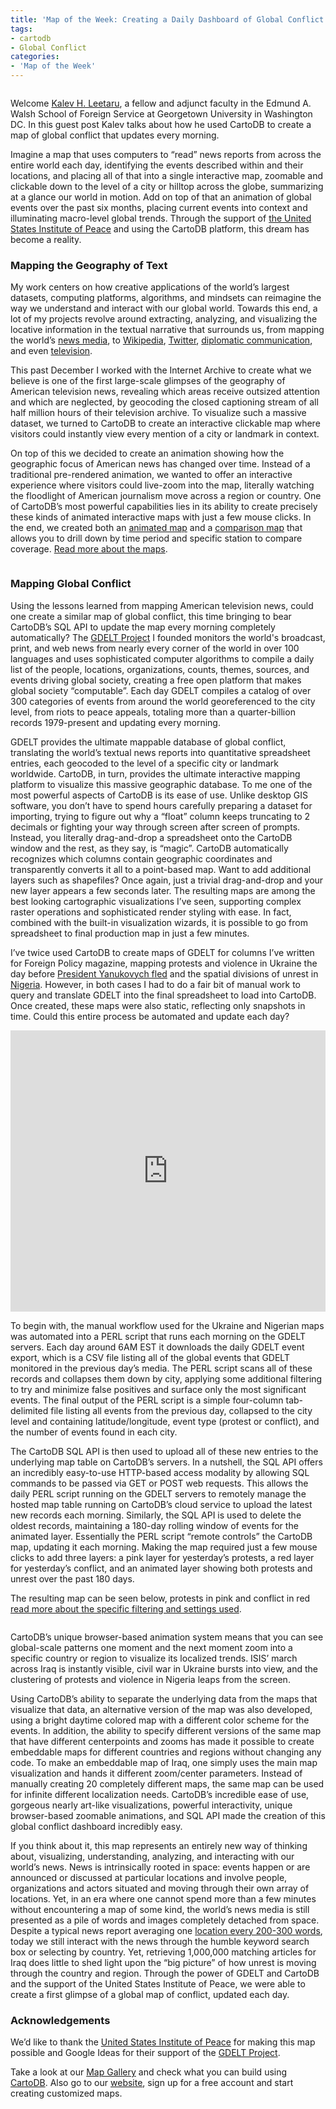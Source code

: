 ```yaml
---
title: 'Map of the Week: Creating a Daily Dashboard of Global Conflict'
tags:
- cartodb
- Global Conflict
categories:
- 'Map of the Week'
---
```


<div class="wrap"><p><a href="http://gdeltproject.org/globaldashboard/" class="wrap-border"><img src="/img/posts/2014-08-18-global-conflict/map3.png" alt="" /></a></p></div>

Welcome [Kalev H. Leetaru](http://www.kalevleetaru.com/), a fellow and adjunct faculty in the Edmund A. Walsh School of Foreign Service at Georgetown University in Washington DC.  In this guest post Kalev talks about how he used CartoDB to create a map of global conflict that updates every morning.

<!--more-->

Imagine a map that uses computers to “read” news reports from across the entire world each day, identifying the events described within and their locations, and placing all of that into a single interactive map, zoomable and clickable down to the level of a city or hilltop across the globe, summarizing at a glance our world in motion. Add on top of that an animation of global events over the past six months, placing current events into context and illuminating macro-level global trends.  Through the support of [the United States Institute of Peace](http://www.usip.org/) and using the CartoDB platform, this dream has become a reality.

### Mapping the Geography of Text
My work centers on how creative applications of the world’s largest datasets, computing platforms, algorithms, and mindsets can reimagine the way we understand and interact with our global world.  Towards this end, a lot of my projects revolve around extracting, analyzing, and visualizing the locative information in the textual narrative that surrounds us, from mapping the world’s [news media](http://firstmonday.org/ojs/index.php/fm/article/view/3663/3040), to [Wikipedia](http://www.dlib.org/dlib/september12/leetaru/09leetaru.html), [Twitter](http://journals.uic.edu/ojs/index.php/fm/article/view/4366/3654), [diplomatic communication](http://journals.uic.edu/ojs/index.php/fm/article/view/4366/3654),  and even [television](http://www.knightfoundation.org/blogs/knightblog/2014/1/7/internet-archives-virtual-reading-room-empowers-data-mining-societal-scale/).   

This past December I worked with the Internet Archive   to create what we believe is one of the first large-scale glimpses of the geography of American television news, revealing which areas receive outsized attention and which are neglected, by geocoding the closed captioning stream of all half million hours of their television archive.  To visualize such a massive dataset, we turned to CartoDB to create an interactive clickable map where visitors could instantly view every mention of a city or landmark in context.  

On top of this we decided to create an animation showing how the geographic focus of American news has changed over time.  Instead of a traditional pre-rendered animation, we wanted to offer an interactive experience where visitors could live-zoom into the map, literally watching the floodlight of American journalism move across a region or country.  One of CartoDB’s most powerful capabilities lies in its ability to create precisely these kinds of animated interactive maps with just a few mouse clicks.  In the end, we created both an [animated map](http://archive.org/tvgeo/) and a [comparison map](http://archive.org/tvgeo/tvgeo_geosearch.html) that allows you to drill down by time period and specific station to compare coverage.  [Read more about the maps](http://blog.archive.org/2013/12/13/mapping-400000-hours-of-u-s-tv-news/). 

<div class="wrap"><p><a href="http://archive.org/tvgeo/" class="wrap-border"><img src="/img/posts/2014-08-18-global-conflict/map.png" alt="" /></a></p></div>

### Mapping Global Conflict

Using the lessons learned from mapping American television news, could one create a similar map of global conflict, this time bringing to bear CartoDB’s SQL API to update the map every morning completely automatically?  The [GDELT Project](http://gdeltproject.org/) I founded  monitors the world's broadcast, print, and web news from nearly every corner of the world in over 100 languages and uses sophisticated computer algorithms to compile a daily list of the people, locations, organizations, counts, themes, sources, and events driving global society, creating a free open platform that makes global society “computable”.  Each day GDELT compiles a catalog of over 300 categories of events from around the world georeferenced to the city level, from riots to peace appeals, totaling more than a quarter-billion records 1979-present and updating every morning.

GDELT provides the ultimate mappable database of global conflict, translating the world’s textual news reports into quantitative spreadsheet entries, each geocoded to the level of a specific city or landmark worldwide.   CartoDB, in turn, provides the ultimate interactive mapping platform to visualize this massive geographic database.  To me one of the most powerful aspects of CartoDB is its ease of use.  Unlike desktop GIS software, you don’t have to spend hours carefully preparing a dataset for importing, trying to figure out why a “float” column keeps truncating to 2 decimals or fighting your way through screen after screen of prompts.  Instead, you literally drag-and-drop a spreadsheet onto the CartoDB window and the rest, as they say, is “magic”.  CartoDB automatically recognizes which columns contain geographic coordinates and transparently converts it all to a point-based map.  Want to add additional layers such as shapefiles?  Once again, just a trivial drag-and-drop and your new layer appears a few seconds later.  The resulting maps are among the best looking cartographic visualizations I’ve seen, supporting complex raster operations and sophisticated render styling with ease.  In fact, combined with the built-in visualization wizards, it is possible to go from spreadsheet to final production map in just a few minutes.

I’ve twice used CartoDB to create maps of GDELT for columns I’ve written for Foreign Policy magazine, mapping protests and violence in Ukraine the day before [President Yanukovych fled](http://www.foreignpolicy.com/articles/2014/02/21/it_s_not_just_kiev_ukraine_protest_map) and the spatial divisions of unrest in [Nigeria](http://www.foreignpolicy.com/articles/2014/03/13/mapping_violence_and_protests_in_nigeria). However, in both cases I had to do a fair bit of manual work to query and translate GDELT into the final spreadsheet to load into CartoDB.  Once created, these maps were also static, reflecting only snapshots in time.  Could this entire process be automated and update each day?

<div class="wrap">
  <div class="wrap-border">
    <iframe width='100%' height='450' frameborder='0' src='http://kalevleetaru.cartodb.com/viz/4be22d54-9e90-11e3-b4e2-0edd25b1ac90/embed_map?title=true&description=true&search=false&shareable=true&cartodb_logo=true&layer_selector=false&legends=false&scrollwheel=true&fullscreen=true&sublayer_o' allowfullscreen webkitallowfullscreen mozallowfullscreen oallowfullscreen msallowfullscreen></iframe>
  </div>
</div>

To begin with, the manual workflow used for the Ukraine and Nigerian maps was automated into a PERL script that runs each morning on the GDELT servers.  Each day around 6AM EST it downloads the daily GDELT event export, which is a CSV file listing all of the global events that GDELT monitored in the previous day’s media.  The PERL script scans all of these records and collapses them down by city, applying some additional filtering to try and minimize false positives and surface only the most significant events.  The final output of the PERL script is a simple four-column tab-delimited file listing all events from the previous day, collapsed to the city level and containing latitude/longitude, event type (protest or conflict), and the number of events found in each city.

The CartoDB SQL API   is then used to upload all of these new entries to the underlying map table on CartoDB’s servers.  In a nutshell, the SQL API offers an incredibly easy-to-use HTTP-based access modality by allowing SQL commands to be passed via GET or POST web requests.  This allows the daily PERL script running on the GDELT servers to remotely manage the hosted map table running on CartoDB’s cloud service to upload the latest new records each morning.  Similarly, the SQL API is used to delete the oldest records, maintaining a 180-day rolling window of events for the animated layer.  Essentially the PERL script “remote controls” the CartoDB map, updating it each morning.  Making the map required just a few mouse clicks to add three layers: a pink layer for yesterday’s protests, a red layer for yesterday’s conflict, and an animated layer showing both protests and unrest over the past 180 days.

The resulting map can be seen below, protests in pink and conflict in red [read more about the specific filtering and settings used](http://blog.gdeltproject.org/mapping-a-world-in-motion-a-daily-dashboard-of-global-conflict/).

<div class="wrap"><p><a href="http://gdeltproject.org/globaldashboard/" class="wrap-border"><img src="/img/posts/2014-08-18-global-conflict/map2.png" alt="" /></a></p></div>

CartoDB’s unique browser-based animation system means that you can see global-scale patterns one moment and the next moment zoom into a specific country or region to visualize its localized trends.  ISIS’ march across Iraq is instantly visible, civil war in Ukraine bursts into view, and the clustering of protests and violence in Nigeria leaps from the screen.  

Using CartoDB’s ability to separate the underlying data from the maps that visualize that data, an alternative version of the map was also developed, using a bright daytime colored map with a different color scheme for the events.  In addition, the ability to specify different versions of the same map that have different centerpoints and zooms has made it possible to create embeddable maps for different countries and regions without changing any code.  To make an embeddable map of Iraq, one simply uses the main map visualization and hands it different zoom/center parameters.  Instead of manually creating 20 completely different maps, the same map can be used for infinite different localization needs.  CartoDB’s incredible ease of use, gorgeous nearly art-like visualizations, powerful interactivity, unique browser-based zoomable animations, and SQL API made the creation of this global conflict dashboard incredibly easy.

If you think about it, this map represents an entirely new way of thinking about, visualizing, understanding, analyzing, and interacting with our world’s news. News is intrinsically rooted in space: events happen or are announced or discussed at particular locations and involve people, organizations and actors situated and moving through their own array of locations. Yet, in an era where one cannot spend more than a few minutes without encountering a map of some kind, the world’s news media is still presented as a pile of words and images completely detached from space. Despite a typical news report averaging one [location every 200-300 words](http://firstmonday.org/ojs/index.php/fm/article/view/3663/3040), today we still interact with the news through the humble keyword search box or selecting by country. Yet, retrieving 1,000,000 matching articles for Iraq does little to shed light upon the “big picture” of how unrest is moving through the country and region.  Through the power of GDELT and CartoDB and the support of the United States Institute of Peace, we were able to create a first glimpse of a global map of conflict, updated each day.

### Acknowledgements

We’d like to thank the [United States Institute of Peace](http://www.usip.org/) for making this map possible and Google Ideas for their support of the [GDELT Project](http://gdeltproject.org/).

Take a look at our [Map Gallery](http://cartodb.com/gallery) and check what you can build using [CartoDB](http://cartodb.com/gallery). Also go to our [website](http://cartodb.com/), sign up for a free account and start creating customized maps.
